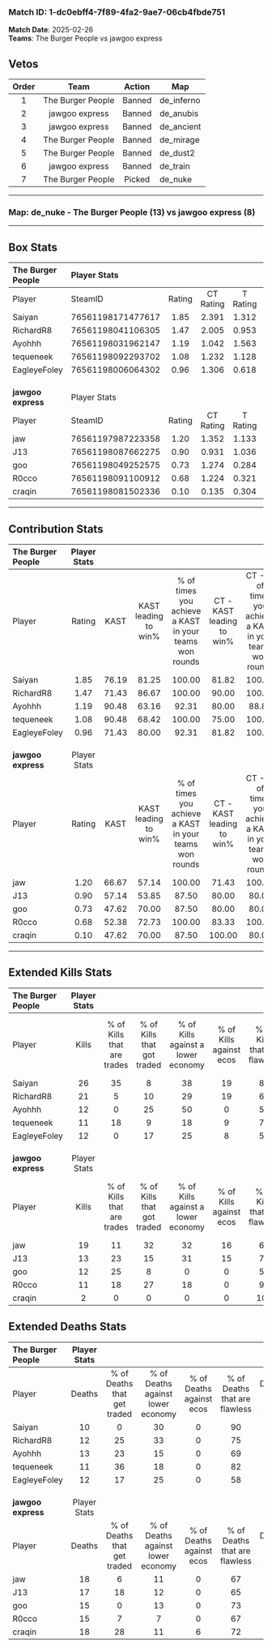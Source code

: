 ### Match ID: 1-dc0ebff4-7f89-4fa2-9ae7-06cb4fbde751  
**Match Date**: 2025-02-26  
**Teams**: The Burger People vs jawgoo express  

## Vetos  

| Order | Team | Action | Map |
| :---: | :--: | :----: | --- |
| 1 | The Burger People | Banned | de_inferno |
| 2 | jawgoo express | Banned | de_anubis |
| 3 | jawgoo express | Banned | de_ancient |
| 4 | The Burger People | Banned | de_mirage |
| 5 | The Burger People | Banned | de_dust2 |
| 6 | jawgoo express | Banned | de_train |
| 7 | The Burger People | Picked | de_nuke |

---  

### **Map**: de_nuke - The Burger People (13) vs jawgoo express (8)  
---  

## Box Stats  

| **The Burger People** | Player Stats      |        |           |          |       |       |       |         |        |      |     |
| :- | :- | :-: | :-: | :-: | :-: | :-: | :-: | :-: | :-: | :-: | :-: |
| Player                | SteamID           | Rating | CT Rating | T Rating | KAST  |  ADR  | Kills | Assists | Deaths | K/D  | HS% |
| Saiyan                | 76561198171477617 |  1.85  |   2.391   |  1.312   | 76.19 | 124.2 |  26   |    3    |   10   | 2.60 | 50  |
| RichardR8             | 76561198041106305 |  1.47  |   2.005   |  0.953   | 71.43 | 99.0  |  21   |    3    |   12   | 1.75 | 57  |
| Ayohhh                | 76561198031962147 |  1.19  |   1.042   |  1.563   | 90.48 | 82.8  |  12   |    8    |   13   | 0.92 | 58  |
| tequeneek             | 76561198092293702 |  1.08  |   1.232   |  1.128   | 90.48 | 55.6  |  11   |    2    |   11   | 1.00 | 45  |
| EagleyeFoley          | 76561198006064302 |  0.96  |   1.306   |  0.618   | 71.43 | 57.3  |  12   |    1    |   12   | 1.00 | 58  |
|                       |                   |        |           |          |       |       |       |         |        |      |     |
|                       |                   |        |           |          |       |       |       |         |        |      |     |
|                       |                   |        |           |          |       |       |       |         |        |      |     |
| **jawgoo express**    | Player Stats      |        |           |          |       |       |       |         |        |      |     |
| Player                | SteamID           | Rating | CT Rating | T Rating | KAST  |  ADR  | Kills | Assists | Deaths | K/D  | HS% |
| jaw                   | 76561197987223358 |  1.20  |   1.352   |  1.133   | 66.67 | 96.2  |  19   |    4    |   18   | 1.06 | 52  |
| J13                   | 76561198087662275 |  0.90  |   0.931   |  1.036   | 57.14 | 91.9  |  13   |    6    |   17   | 0.76 | 53  |
| goo                   | 76561198049252575 |  0.73  |   1.274   |  0.284   | 47.62 | 61.4  |  12   |    3    |   15   | 0.80 | 50  |
| R0cco                 | 76561198091100912 |  0.68  |   1.224   |  0.321   | 52.38 | 50.0  |  11   |    1    |   15   | 0.73 | 45  |
| craqin                | 76561198081502336 |  0.10  |   0.135   |  0.304   | 47.62 | 20.1  |   2   |    1    |   18   | 0.11 |  0  |
---  

## Contribution Stats  

| **The Burger People** | Player Stats |       |                      |                                                        |                           |                                                             |                          |                                                            |
| :- | :-: | :-: | :-: | :-: | :-: | :-: | :-: | :-: |
| Player                |    Rating    | KAST  | KAST leading to win% | % of times you achieve a KAST in your teams won rounds | CT - KAST leading to win% | CT - % of times you achieve a KAST in your teams won rounds | T - KAST leading to win% | T - % of times you achieve a KAST in your teams won rounds |
| Saiyan                |     1.85     | 76.19 |        81.25         |                         100.00                         |           81.82           |                           100.00                            |          80.00           |                           100.00                           |
| RichardR8             |     1.47     | 71.43 |        86.67         |                         100.00                         |           90.00           |                           100.00                            |          80.00           |                           100.00                           |
| Ayohhh                |     1.19     | 90.48 |        63.16         |                         92.31                          |           80.00           |                            88.89                            |          44.44           |                           100.00                           |
| tequeneek             |     1.08     | 90.48 |        68.42         |                         100.00                         |           75.00           |                           100.00                            |          57.14           |                           100.00                           |
| EagleyeFoley          |     0.96     | 71.43 |        80.00         |                         92.31                          |           81.82           |                           100.00                            |          75.00           |                           75.00                            |
|                       |              |       |                      |                                                        |                           |                                                             |                          |                                                            |
|                       |              |       |                      |                                                        |                           |                                                             |                          |                                                            |
|                       |              |       |                      |                                                        |                           |                                                             |                          |                                                            |
| **jawgoo express**    | Player Stats |       |                      |                                                        |                           |                                                             |                          |                                                            |
| Player                |    Rating    | KAST  | KAST leading to win% | % of times you achieve a KAST in your teams won rounds | CT - KAST leading to win% | CT - % of times you achieve a KAST in your teams won rounds | T - KAST leading to win% | T - % of times you achieve a KAST in your teams won rounds |
| jaw                   |     1.20     | 66.67 |        57.14         |                         100.00                         |           71.43           |                           100.00                            |          42.86           |                           100.00                           |
| J13                   |     0.90     | 57.14 |        53.85         |                         87.50                          |           80.00           |                            80.00                            |          37.50           |                           100.00                           |
| goo                   |     0.73     | 47.62 |        70.00         |                         87.50                          |           80.00           |                            80.00                            |          60.00           |                           100.00                           |
| R0cco                 |     0.68     | 52.38 |        72.73         |                         100.00                         |           83.33           |                           100.00                            |          60.00           |                           100.00                           |
| craqin                |     0.10     | 47.62 |        70.00         |                         87.50                          |          100.00           |                            80.00                            |          50.00           |                           100.00                           |
---  

## Extended Kills Stats  

| **The Burger People** | Player Stats |                            |                            |                                    |                         |                              |                                 |                                       |                    |           |
| :- | :-: | :-: | :-: | :-: | :-: | :-: | :-: | :-: | :-: | :-: |
| Player                |    Kills     | % of Kills that are trades | % of Kills that got traded | % of Kills against a lower economy | % of Kills against ecos | % of Kills that are flawless | % of Kills that are close duels | % of Kills that are assisted by flash | Pistol Round Kills | AWP Kills |
| Saiyan                |      26      |             35             |             8              |                 38                 |           19            |              81              |                8                |                   0                   |         5          |     9     |
| RichardR8             |      21      |             5              |             10             |                 29                 |           19            |              62              |                5                |                   5                   |         2          |     0     |
| Ayohhh                |      12      |             0              |             25             |                 50                 |            0            |              58              |               17                |                   0                   |         2          |     0     |
| tequeneek             |      11      |             18             |             9              |                 18                 |            9            |              73              |                9                |                   9                   |         0          |     0     |
| EagleyeFoley          |      12      |             0              |             17             |                 25                 |            8            |              58              |                0                |                   0                   |         1          |     0     |
|                       |              |                            |                            |                                    |                         |                              |                                 |                                       |                    |           |
|                       |              |                            |                            |                                    |                         |                              |                                 |                                       |                    |           |
|                       |              |                            |                            |                                    |                         |                              |                                 |                                       |                    |           |
| **jawgoo express**    | Player Stats |                            |                            |                                    |                         |                              |                                 |                                       |                    |           |
| Player                |    Kills     | % of Kills that are trades | % of Kills that got traded | % of Kills against a lower economy | % of Kills against ecos | % of Kills that are flawless | % of Kills that are close duels | % of Kills that are assisted by flash | Pistol Round Kills | AWP Kills |
| jaw                   |      19      |             11             |             32             |                 32                 |           16            |              68              |                5                |                   0                   |         1          |     0     |
| J13                   |      13      |             23             |             15             |                 31                 |           15            |              77              |                0                |                   0                   |         0          |     0     |
| goo                   |      12      |             25             |             8              |                 0                  |            0            |              58              |                0                |                   8                   |         0          |     0     |
| R0cco                 |      11      |             18             |             27             |                 18                 |            0            |              91              |                0                |                   0                   |         1          |     0     |
| craqin                |      2       |             0              |             0              |                 0                  |            0            |             100              |                0                |                  50                   |         0          |     0     |
## Extended Deaths Stats  

| **The Burger People** | Player Stats |                             |                                   |                          |                               |                            |                           |               |
| :- | :-: | :-: | :-: | :-: | :-: | :-: | :-: | :-: |
| Player                |    Deaths    | % of Deaths that get traded | % of Deaths against lower economy | % of Deaths against ecos | % of Deaths that are flawless | % of Deaths that are close | % of Deaths while blinded | Deaths to AWP |
| Saiyan                |      10      |              0              |                30                 |            0             |              90               |             0              |             0             |       0       |
| RichardR8             |      12      |             25              |                33                 |            0             |              75               |             0              |             0             |       0       |
| Ayohhh                |      13      |             23              |                15                 |            0             |              69               |             0              |             0             |       0       |
| tequeneek             |      11      |             36              |                18                 |            0             |              82               |             0              |             0             |       0       |
| EagleyeFoley          |      12      |             17              |                25                 |            0             |              58               |             8              |            17             |       0       |
|                       |              |                             |                                   |                          |                               |                            |                           |               |
|                       |              |                             |                                   |                          |                               |                            |                           |               |
|                       |              |                             |                                   |                          |                               |                            |                           |               |
| **jawgoo express**    | Player Stats |                             |                                   |                          |                               |                            |                           |               |
| Player                |    Deaths    | % of Deaths that get traded | % of Deaths against lower economy | % of Deaths against ecos | % of Deaths that are flawless | % of Deaths that are close | % of Deaths while blinded | Deaths to AWP |
| jaw                   |      18      |              6              |                11                 |            0             |              67               |             6              |             0             |       2       |
| J13                   |      17      |             18              |                12                 |            0             |              65               |             24             |             0             |       3       |
| goo                   |      15      |              0              |                13                 |            0             |              73               |             7              |             0             |       1       |
| R0cco                 |      15      |              7              |                 7                 |            0             |              67               |             0              |             7             |       3       |
| craqin                |      18      |             28              |                11                 |            6             |              72               |             0              |             6             |       0       |
